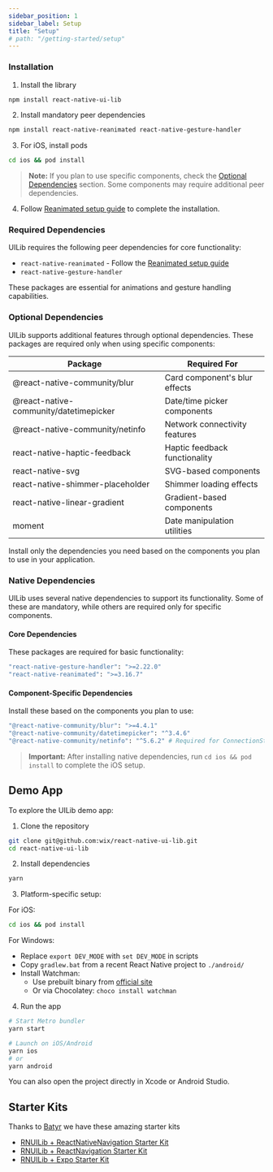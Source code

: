 ```yaml
---
sidebar_position: 1
sidebar_label: Setup
title: "Setup"
# path: "/getting-started/setup"
---
```

### Installation

1. Install the library
```bash
npm install react-native-ui-lib
```

2. Install mandatory peer dependencies
```bash
npm install react-native-reanimated react-native-gesture-handler
```

3. For iOS, install pods
```bash
cd ios && pod install
```

> **Note:** If you plan to use specific components, check the [Optional Dependencies](#optional-dependencies) section. Some components may require additional peer dependencies.

4. Follow [Reanimated setup guide](https://docs.swmansion.com/react-native-reanimated/docs/fundamentals/getting-started) to complete the installation.


### Required Dependencies

UILib requires the following peer dependencies for core functionality:
- `react-native-reanimated` - Follow the [Reanimated setup guide](https://docs.swmansion.com/react-native-reanimated/docs/fundamentals/getting-started)
- `react-native-gesture-handler`

These packages are essential for animations and gesture handling capabilities.
### Optional Dependencies

UILib supports additional features through optional dependencies. These packages are required only when using specific components:

| Package | Required For |
|---------|-------------|
| @react-native-community/blur | Card component's blur effects |
| @react-native-community/datetimepicker | Date/time picker components |
| @react-native-community/netinfo | Network connectivity features |
| react-native-haptic-feedback | Haptic feedback functionality |
| react-native-svg | SVG-based components |
| react-native-shimmer-placeholder | Shimmer loading effects |
| react-native-linear-gradient | Gradient-based components |
| moment | Date manipulation utilities |

Install only the dependencies you need based on the components you plan to use in your application.


### Native Dependencies

UILib uses several native dependencies to support its functionality. Some of these are mandatory, while others are required only for specific components.

#### Core Dependencies 
These packages are required for basic functionality:
```bash
"react-native-gesture-handler": ">=2.22.0"
"react-native-reanimated": ">=3.16.7"
```

#### Component-Specific Dependencies
Install these based on the components you plan to use:
```bash
"@react-native-community/blur": ">=4.4.1"
"@react-native-community/datetimepicker": "^3.4.6"
"@react-native-community/netinfo": "^5.6.2" # Required for ConnectionStatusBar
```

> **Important:** After installing native dependencies, run `cd ios && pod install` to complete the iOS setup.


## Demo App

To explore the UILib demo app:

1. Clone the repository
```bash
git clone git@github.com:wix/react-native-ui-lib.git
cd react-native-ui-lib
```

2. Install dependencies
```bash
yarn
```

3. Platform-specific setup:

For iOS:
```bash
cd ios && pod install
```

For Windows:
- Replace `export DEV_MODE` with `set DEV_MODE` in scripts
- Copy `gradlew.bat` from a recent React Native project to `./android/`
- Install Watchman:
  - Use prebuilt binary from [official site](https://facebook.github.io/watchman/docs/install#prebuilt-binaries)
  - Or via Chocolatey: `choco install watchman`

4. Run the app
```bash
# Start Metro bundler
yarn start

# Launch on iOS/Android
yarn ios
# or
yarn android
```

You can also open the project directly in Xcode or Android Studio.

## Starter Kits
Thanks to [Batyr](https://github.com/kanzitelli) we have these amazing starter kits 

- [RNUILib + ReactNativeNavigation Starter Kit](https://github.com/kanzitelli/rnn-starter)
- [RNUILib + ReactNavigation Starter Kit](https://github.com/kanzitelli/rn-starter)
- [RNUILib + Expo Starter Kit](https://github.com/kanzitelli/expo-starter)

